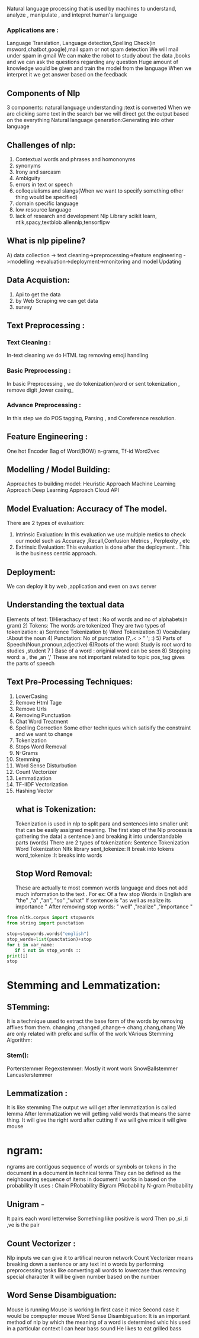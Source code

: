 Natural language processing that is used by machines to understand, analyze , manipulate , and intepret human's language 

### Applications are :
Language Translation, Language detection,Spelling Check(in msword,chatbot,google),mail spam or not spam detection
We will mail under spam in gmail
We can  make the robot to study about the data ,books and we can ask the questions regarding any question
Huge amount of knowledge would be given and train the model from the language When we interpret it we get answer based on the feedback
## Components of Nlp
3 components:
natural language understanding :text is converted When we are clicking same text in the search bar we will direct get the output based on the everything
Natural language generation:Generating into other language
## Challenges of nlp:
1) Contextual words and phrases and homononyms
2) synonyms
3) Irony and sarcasm
4) Ambiguity
5) errors in text or speech
6) colloquialisms and slangs(When we want to specify something other thing would be specified)
7) domain specific language
8) low resource language
9) lack of research and development
   Nlp Library
   scikit learn, ntlk,spacy,textblob allennlp,tensorflpw
##   What is nlp pipeline?
   A) data collection -> text cleaning->preprocessing->feature engineering ->modelling ->evaluation->deployment->monitoring  and model Updating
   ##  Data Acquistion:
1)    Api to get the data
 2)  by   Web Scraping we can get data
3) survey
## Text Preprocessing :
### Text Cleaning : 
In-text cleaning we do HTML tag removing emoji handling 
### Basic Preprocessing :
In basic Preprocessing , we do tokenization(word or sent tokenization , remove digit ,lower casing_
### Advance Preprocessing : 
In this step we do POS tagging, Parsing , and Coreference resolution.
## Feature Engineering :
One hot Encoder
Bag of Word(BOW)
n-grams, 
Tf-id
Word2vec
## Modelling / Model Building:
 Approaches to building model:
 Heuristic Approach
 Machine Learning Approach
 Deep Learning Approach 
 Cloud API
 ## Model Evaluation: Accuracy of The model.
 There are 2 types of evaluation:
 1) Intrinsic Evaluation: In this evaluation we use multiple metics to check our model such as Accuracy ,Recall,Confusion Metrics , Perplexity , etc
 2) Extrinsic Evaluation: This evaluation is done after the deployment . This is the business centric approach.
## Deployment:
We can deploy it by web ,application and even on aws server
## Understanding the textual data
Elements of text:
1)Hierachacy of text : No of words and no of alphabets(n gram)
2) Tokens: The words are tokenized 
They are two types of tokenization:
a) Sentence Tokenization
b) Word Tokenization
3) Vocabulary :About the noun
4) Punctation: No of punctation (?,.< > " '; :) 
5) Parts of Speech(Noun,pronoun,adjective)
6)Roots of the word: Study is root word to studies ,student
7 ) Base of a word : originial word can be seen
8) Stopping word: a , the ,an ',' These are not important related to topic
pos_tag gives the parts of speech
## Text Pre-Processing Techniques:
1) LowerCasing
2) Remove Html Tage
3) Remove Urls
4) Removing Punctuation
5) Chat Word Treatment
6) Spelling Correction
   Some other techniques which satisify the constraint and we want to change
1) Tokenization
2) Stops Word Removal
3) N-Grams
4) Stemming
5) Word Sense Disturbution
6) Count Vectorizer
7) Lemmatization
8) TF-IIDF Vectorization
9) Hashing Vector
     ## what is Tokenization:
   Tokenization is used in nlp to split para and sentences into smaller unit that can be easily assigned meaning.
   The first step of the Nlp process is gathering the data( a sentence ) and breaking it into understandable parts (words)
   There are 2 types of tokenization:
   Sentence Tokenization
   Word Tokenization
   Nltk library
   sent_tokenize: It break into tokens
   word_tokenize :It breaks into words
   ## Stop Word Removal:
   These are actually te most common words language and does not add much information to the text .
   For ex: Of a few stop Words in English are "the" ,"a" ,"an", "so" ,"what"
   If sentence is "as well as realize its importance " After removing stop words: " well" ,"realize" ,"importance "
``` python
from nltk.corpus import stopwords
from string import punctation

stop=stopwords.words("english")
stop_words=list(punctation)+stop
for i in var_name:
   if i not in stop_words ::
print(i)
stop
```
   # Stemming and Lemmatization:
  ##  STemming:
  It is a technique used to extract the base form of the words by removing affixes from them.
   changing ,changed ,change-> chang,chang,chang We are only  related with prefix and suffix of the work
   VArious Stemming Algorithm:
   ### Stem():
   Porterstemmer 
   Regexstemmer: Mostly it wont work
   SnowBallstemmer
   Lancasterstemmer
   ## Lemmatization :
   It is like stemming The output we will get after lemmatization is called lemma
   After lemmatization we will getting valid words that means the same thing.
   It will give the right word after cutting
   If we will give mice it will give mouse
   # ngram:
   ngrams  are contigous sequence of words or symbols or tokens in the document in a document in technical terms
   They can be defined as the neighbouring sequence of items in document 
   I works in based on the probability
   It uses :
   Chain PRobability
   Bigram PRobability
   N-gram Probability
   ## Unigram -
   It pairs each word letterwise
   Something like positive is word 
   Then po ,si ,ti ,ve is the pair
  ## Count Vectorizer :
  Nlp inputs we can give it to artifical neuron network
  Count Vectorizer means breaking down a sentence or any text int o words by performing preprocessing tasks  like converting all words to lowercase thus
  removing special character
  It will be given number based on the number
  ## Word Sense Disambiguation:
  Mouse is running
  Mouse is working 
  In first case it mice 
  Second case it would be compupter mouse
  Word Sense Disambiguation: It is an important method of nlp by which the meaning of a word is determined whic his used in a particular context
  I can hear bass sound
  He likes to eat grilled bass
  
